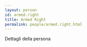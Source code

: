```yaml
---
layout: person
id: armed.right
title: Armed Right
permalink: people/armed.right.html
---
```


Dettagli della persona